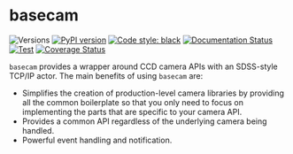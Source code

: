 basecam
=======

![Versions](https://img.shields.io/badge/python-3.8-blue)
[![PyPI version](https://badge.fury.io/py/sdss-basecam.svg)](https://badge.fury.io/py/sdss-basecam)
[![Code style: black](https://img.shields.io/badge/code%20style-black-000000.svg)](https://github.com/psf/black)
[![Documentation Status](https://readthedocs.org/projects/sdss-basecam/badge/?version=latest)](https://sdss-basecam.readthedocs.io/en/latest/?badge=latest)
[![Test](https://github.com/sdss/basecam/actions/workflows/test.yml/badge.svg)](https://github.com/sdss/basecam/actions/workflows/test.yml)
[![Coverage Status](https://codecov.io/gh/sdss/basecam/branch/master/graph/badge.svg)](https://codecov.io/gh/sdss/basecam)

``basecam`` provides a wrapper around CCD camera APIs with an SDSS-style TCP/IP actor. The main benefits of using `basecam` are:

- Simplifies the creation of production-level camera libraries by providing all the common boilerplate so that you only need to focus on implementing the parts that are specific to your camera API.
- Provides a common API regardless of the underlying camera being handled.
- Powerful event handling and notification.
